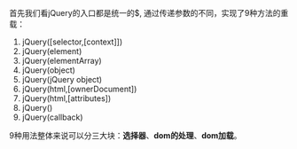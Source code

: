 首先我们看jQuery的入口都是统一的$, 通过传递参数的不同，实现了9种方法的重载：

1. jQuery([selector,[context]])
2. jQuery(element)
3. jQuery(elementArray)
4. jQuery(object)
5. jQuery(jQuery object)
6. jQuery(html,[ownerDocument])
7. jQuery(html,[attributes])
8. jQuery()
9. jQuery(callback)

9种用法整体来说可以分三大块：**选择器**、**dom的处理**、**dom加载**。